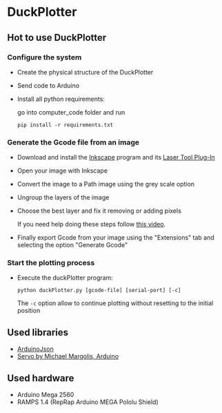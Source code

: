 # DuckPlotter

## Hot to use DuckPlotter

### Configure the system

* Create the physical structure of the DuckPlotter
* Send code to Arduino
* Install all python requirements:

    go into computer_code folder and run 
    
    `pip install -r requirements.txt`

### Generate the Gcode file from an image

* Download and install the [Inkscape](https://inkscape.org) program and its [Laser Tool Plug-In](http://jtechphotonics.com/?page_id=2012)
* Open your image with Inkscape
* Convert the image to a Path image using the grey scale option
* Ungroup the layers of the image
* Choose the best layer and fix it removing or adding pixels

    If you need help doing these steps follow [this video](https://www.youtube.com/watch?v=U248SJcxRWA).

* Finally export Gcode from your image using the "Extensions" tab and selecting the option "Generate Gcode"

### Start the plotting process

* Execute the duckPlotter program:

    `python duckPlotter.py [gcode-file] [serial-port] [-c]`
    
    The `-c` option allow to continue plotting without resetting to the initial position

## Used libraries
* [ArduinoJson](https://arduinojson.org)
* [Servo by Michael Margolis, Arduino](https://platformio.org/lib/show/883/Servo)

## Used hardware
* Arduino Mega 2560
* RAMPS 1.4 (RepRap Arduino MEGA Pololu Shield)